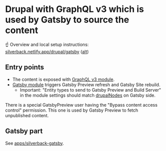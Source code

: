 # Drupal with GraphQL v3 which is used by Gatsby to source the content

☝️ Overview and local setup instructions: [silverback.netlify.app/drupal/gatsby](https://silverback.netlify.app/drupal/gatsby) ([alt](../silverback-website/docs/drupal/gatsby.mdx))

## Entry points

- The content is exposed with [GraphQL v3 module](https://www.drupal.org/project/graphql).
- [Gatsby module](https://www.drupal.org/project/gatsby) triggers Gatsby Preview refresh and Gatsby Site rebuild.
  - Important: "Entity types to send to Gatsby Preview and Build Server" in the module settings should match [drupalNodes](../silverback-gatsby/src/gatsby-node-helpers/drupal-nodes.ts) on Gatsby side.

There is a special GatsbyPreview user having the "Bypass content access control" permission. This one is used by Gatsby Preview to fetch unpublished content.

## Gatsby part

See [apps/silverback-gatsby](../silverback-gatsby).
